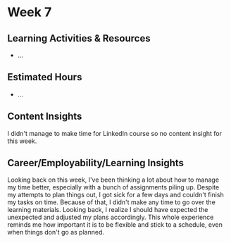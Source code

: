 # Week 7

## Learning Activities & Resources
- ...


## Estimated Hours
- ...

## Content Insights
I didn't manage to make time for LinkedIn course so no content insight for this week.  

## Career/Employability/Learning Insights
Looking back on this week, I've been thinking a lot about how to manage my time better, especially with a 
bunch of assignments piling up. Despite my attempts to plan things out, I got sick for a few days and couldn't 
finish my tasks on time. Because of that, I didn't make any time to go over the learning materials. Looking back,
I realize I should have expected the unexpected and adjusted my plans accordingly. This whole experience reminds 
me how important it is to be flexible and stick to a schedule, even when things don't go as planned.
